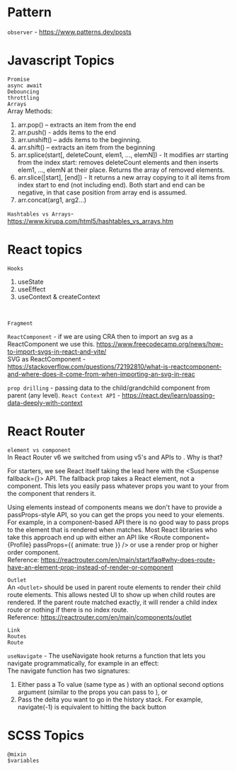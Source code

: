 # Pattern
`observer` - https://www.patterns.dev/posts

# Javascript Topics
`Promise`<br>
`async await`<br>
`Debouncing`<br>
`throttling`<br>
`Arrays` <br>
Array Methods:
1. arr.pop()  – extracts an item from the end
2. arr.push() - adds items to the end
3. arr.unshift() – adds items to the beginning.
4. arr.shift() – extracts an item from the beginning
5. arr.splice(start[, deleteCount, elem1, ..., elemN]) - It modifies arr starting from the index start: removes deleteCount elements and then inserts elem1, ..., elemN at their place. Returns the array of removed elements.
6. arr.slice([start], [end]) - It returns a new array copying to it all items from index start to end (not including end). Both start and end can be negative, in that case position from array end is assumed.
7. arr.concat(arg1, arg2...)

`Hashtables vs Arrays`- https://www.kirupa.com/html5/hashtables_vs_arrays.htm

# React topics
`Hooks` <br>
1. useState
2. useEffect
3. useContext & createContext
<br>

`Fragment`<br>

`ReactComponent` - if we are using CRA then to import an svg as a ReactComponent we use this.
https://www.freecodecamp.org/news/how-to-import-svgs-in-react-and-vite/
<br>SVG as ReactComponent - https://stackoverflow.com/questions/72192810/what-is-reactcomponent-and-where-does-it-come-from-when-importing-an-svg-in-reac

`prop drilling` - passing data to the child/grandchild component from parent (any level).
`React Context API` - https://react.dev/learn/passing-data-deeply-with-context
# React Router
`element vs component`<br>
  In React Router v6 we switched from using v5's <Route component> and <Route render> APIs to <Route element>. Why is that?

  For starters, we see React itself taking the lead here with the <Suspense fallback={<Spinner />}> API. The fallback prop takes a React element, not a component.
  This lets you easily pass whatever props you want to your <Spinner> from the component that renders it.

  Using elements instead of components means we don't have to provide a passProps-style API, so you can get the props you need to your elements. For example, in a
  component-based API there is no good way to pass props to the <Profile> element that is rendered when <Route path=":userId" component={Profile} /> matches. Most
  React libraries who take this approach end up with either an API like <Route component={Profile} passProps={{ animate: true }} /> or use a render prop or higher
  order component.<br>
  Reference: https://reactrouter.com/en/main/start/faq#why-does-route-have-an-element-prop-instead-of-render-or-component
  
`Outlet`<br>
  An `<Outlet>` should be used in parent route elements to render their child route elements. This allows nested UI to show up when child routes are rendered. If the     parent route matched exactly, it will render a child index route or nothing if there is no index route.<br>
  Reference: https://reactrouter.com/en/main/components/outlet

`Link`<br>
`Routes`<br>
`Route`<br>

`useNavigate` - The useNavigate hook returns a function that lets you navigate programmatically, for example in an effect: <br>
The navigate function has two signatures: 
1. Either pass a To value (same type as <Link to>) with an optional second options argument (similar to the props you can pass to <Link>), or
2. Pass the delta you want to go in the history stack. For example, navigate(-1) is equivalent to hitting the back button

  # SCSS Topics

  `@mixin`<br>
  `$variables`<br>
